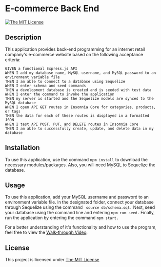 # E-commerce Back End
[![The MIT License](https://img.shields.io/badge/License-MIT-yellow.svg)](https://opensource.org/licenses/MIT)


## Description
This application provides back-end programming for an internet retail company's e-commerce website based on the following acceptance criteria:

```
GIVEN a functional Express.js API
WHEN I add my database name, MySQL username, and MySQL password to an environment variable file
THEN I am able to connect to a database using Sequelize
WHEN I enter schema and seed commands
THEN a development database is created and is seeded with test data
WHEN I enter the command to invoke the application
THEN my server is started and the Sequelize models are synced to the MySQL database
WHEN I open API GET routes in Insomnia Core for categories, products, or tags
THEN the data for each of these routes is displayed in a formatted JSON
WHEN I test API POST, PUT, and DELETE routes in Insomnia Core
THEN I am able to successfully create, update, and delete data in my database
```

## Installation
To use this application, use the command ```npm install``` to download the necessary modules/packages. Also, you will need MySQL to Sequelize the database.

## Usage
To use this application, add your MySQL username and password to an environment variable file. In the designated folder, connect your database through Sequelize using the command ``` source db/schema.sql.``` Next, seed your database using the command line and entering ```npm run seed.``` Finally, run the application by entering the command ```npm start.```

For a better understanding of it's functionality and how to use the program, feel free to view the [Walk-through Video](https://watch.screencastify.com/v/2XsHtMBrL2eFTfH6THlM).


## License
This project is licensed under [The MIT License](https://opensource.org/licenses/MIT)

 
